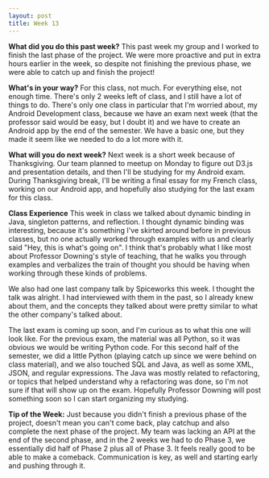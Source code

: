 ```yaml
---
layout: post
title: Week 13
---
```


**What did you do this past week?**  This past week my group and I worked to finish the last phase of the project. We were more proactive and put in extra hours earlier in the week, so despite not finishing the previous phase, we were able to catch up and finish the project!

**What's in your way?**  For this class, not much. For everything else, not enough time. There's only 2 weeks left of class, and I still have a lot of things to do. There's only one class in particular that I'm worried about, my Android Development class, because we have an exam next week (that the professor said would be easy, but I doubt it) and we have to create an Android app by the end of the semester. We have a basic one, but they made it seem like we needed to do a lot more with it.

**What will you do next week?**  Next week is a short week because of Thanksgiving. Our team planned to meetup on Monday to figure out D3.js and presentation details, and then I'll be studying for my Android exam. During Thanksgiving break, I'll be writing a final essay for my French class, working on our Android app, and hopefully also studying for the last exam for this class.

**Class Experience**  This week in class we talked about dynamic binding in Java, singleton patterns, and reflection. I thought dynamic binding was interesting, because it's something I've skirted around before in previous classes, but no one actually worked through examples with us and clearly said "Hey, this is what's going on". I think that's probably what I like most about Professor Downing's style of teaching, that he walks you through examples and verbalizes the train of thought you should be having when working through these kinds of problems.

We also had one last company talk by Spiceworks this week. I thought the talk was alright. I had interviewed with them in the past, so I already knew about them, and the concepts they talked about were pretty similar to what the other company's talked about.

The last exam is coming up soon, and I'm curious as to what this one will look like. For the previous exam, the material was all Python, so it was obvious we would be writing Python code. For this second half of the semester, we did a little Python (playing catch up since we were behind on class material), and we also touched SQL and Java, as well as some XML, JSON, and regular expressions. The Java was mostly related to refactoring, or topics that helped understand why a refactoring was done, so I'm not sure if that will show up on the exam. Hopefully Professor Downing will post something soon so I can start organizing my studying.

**Tip of the Week:**  Just because you didn't finish a previous phase of the project, doesn't mean you can't come back, play catchup and also complete the next phase of the project. My team was lacking an API at the end of the second phase, and in the 2 weeks we had to do Phase 3, we essentially did half of Phase 2 plus all of Phase 3. It feels really good to be able to make a comeback. Communication is key, as well and starting early and pushing through it.